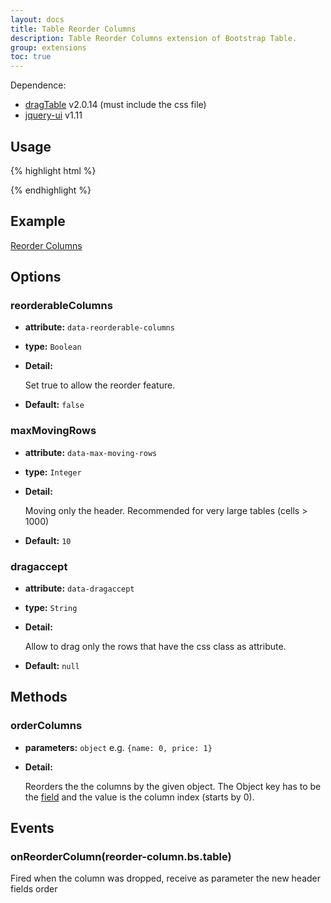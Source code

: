 ```yaml
---
layout: docs
title: Table Reorder Columns
description: Table Reorder Columns extension of Bootstrap Table.
group: extensions
toc: true
---
```


Dependence:
* [dragTable](https://github.com/akottr/dragtable/) v2.0.14 (must include the css file)
* [jquery-ui](https://code.jquery.com/ui/) v1.11


## Usage

{% highlight html %}
<link rel="stylesheet" href="dragtable.css">
<script src="jquery-ui.js"></script>
<script src="jquery.dragtable.js"></script>
<script src="extensions/reorder-columns/bootstrap-table-reorder-columns.js"></script>
{% endhighlight %}

## Example

[Reorder Columns](https://examples.bootstrap-table.com/#extensions/reorder-columns.html)

## Options

### reorderableColumns

- **attribute:** `data-reorderable-columns`

- **type:** `Boolean`

- **Detail:**

   Set true to allow the reorder feature.

- **Default:** `false`

### maxMovingRows

- **attribute:** `data-max-moving-rows`

- **type:** `Integer`

- **Detail:**

   Moving only the header. Recommended for very large tables (cells > 1000)

- **Default:** `10`

### dragaccept

- **attribute:** `data-dragaccept`

- **type:** `String`

- **Detail:**

   Allow to drag only the rows that have the css class as attribute.

- **Default:** `null`

## Methods

### orderColumns

- **parameters:** `object` e.g. `{name: 0, price: 1}`

- **Detail:**

   Reorders the the columns by the given object.
   The Object key has to be the [field](https://bootstrap-table.com/docs/api/column-options/#field) and the value is the column index (starts by 0).

## Events

### onReorderColumn(reorder-column.bs.table)

Fired when the column was dropped, receive as parameter the new header fields order

